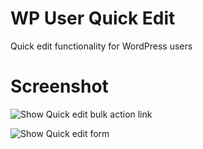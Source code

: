 # WP User Quick Edit
Quick edit functionality for WordPress users

# Screenshot
![Show Quick edit bulk action link](https://db.tt/vD8eMACG)

![Show Quick edit form](https://db.tt/olFnK8ic)

